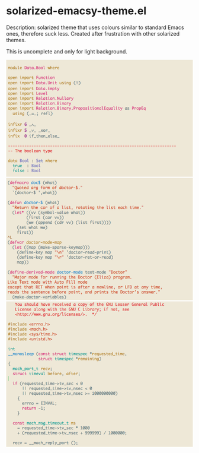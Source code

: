 # solarized-emacsy-theme.el

Description: solarized theme that uses colours similar to standard
Emacs ones, therefore suck less.  Created after frustration with other
solarized themes.

This is uncomplete and only for light background.

![agda](agda.png)
![elisp](elisp.png)
![c](c.png)

